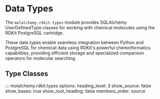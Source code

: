 # Data Types

The `molalchemy.rdkit.types` module provides SQLAlchemy UserDefinedType classes for working with chemical molecules using the RDKit PostgreSQL cartridge.

These data types enable seamless integration between Python and PostgreSQL for chemical data using RDKit's powerful cheminformatics capabilities, providing efficient storage and specialized comparison operators for molecular searching.

## Type Classes

::: molalchemy.rdkit.types
    options:
      heading_level: 3
      show_source: false
      show_bases: true
      show_root_heading: false
      members_order: source
